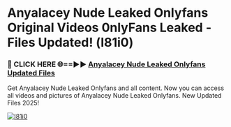# Anyalacey Nude Leaked Onlyfans Original Videos 0nlyFans Leaked - Files Updated! (l81i0)

<h3>🔴 CLICK HERE 🌐==►► <a href="https://tinyurl.com/2jnfzry5" rel="nofollow">Anyalacey Nude Leaked Onlyfans Updated Files</a></h3>

Get Anyalacey Nude Leaked Onlyfans and all content. Now you can access all videos and pictures of Anyalacey Nude Leaked Onlyfans. New Updated Files 2025!

[![l81i0](https://i.imgur.com/GyGTBgg.gif)](https://tinyurl.com/2jnfzry5)
